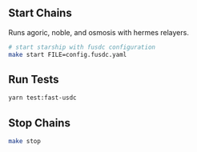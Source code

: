 ## Start Chains

Runs agoric, noble, and osmosis with hermes relayers.

```sh
# start starship with fusdc configuration
make start FILE=config.fusdc.yaml
```

## Run Tests

```sh
yarn test:fast-usdc
```

## Stop Chains

```sh
make stop
```
